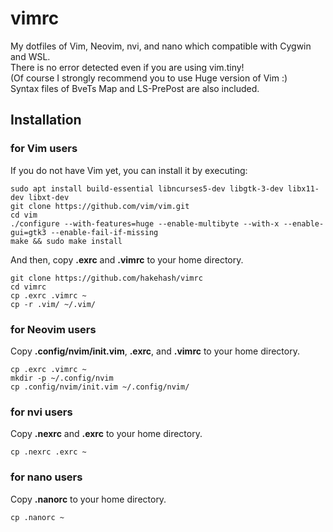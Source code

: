 # vimrc
My dotfiles of Vim, Neovim, nvi, and nano which compatible with Cygwin and WSL.  
There is no error detected even if you are using vim.tiny!  
(Of course I strongly recommend you to use Huge version of Vim :)  
Syntax files of BveTs Map and LS-PrePost are also included.

## Installation
### for Vim users
If you do not have Vim yet, you can install it by executing:

    sudo apt install build-essential libncurses5-dev libgtk-3-dev libx11-dev libxt-dev
    git clone https://github.com/vim/vim.git
    cd vim
    ./configure --with-features=huge --enable-multibyte --with-x --enable-gui=gtk3 --enable-fail-if-missing
    make && sudo make install
    
And then, copy **.exrc** and **.vimrc** to your home directory.

    git clone https://github.com/hakehash/vimrc
    cd vimrc
    cp .exrc .vimrc ~
    cp -r .vim/ ~/.vim/

### for Neovim users
Copy **.config/nvim/init.vim**, **.exrc**, and **.vimrc** to your home directory.

    cp .exrc .vimrc ~
    mkdir -p ~/.config/nvim
    cp .config/nvim/init.vim ~/.config/nvim/

### for nvi users
Copy **.nexrc** and **.exrc** to your home directory.

`cp .nexrc .exrc ~`

### for nano users
Copy **.nanorc** to your home directory.

`cp .nanorc ~`
